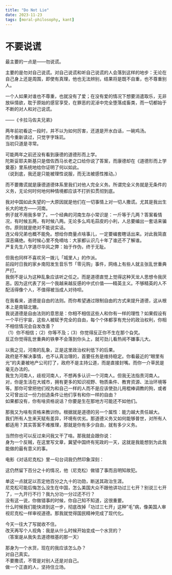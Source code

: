 ```yaml
---
title: "Do Not Lie"
date: 2023-11-23
tags: [moral-philosophy, kant]
---
```


# 不要说谎

> 

最主要的一点是——勿说谎。

主要的是勿对自己说谎。对自己说谎和听自己说谎的人会落到这样的地步：无论在自己身上还是周围，即使有真理，他也无法辨别，结果将是既不自重，也不尊重别人。

一个人如果对谁也不尊重，也就没有了爱；在没有爱的情况下想要消遣取乐，无非放纵情欲，耽于原始的感官享受，在罪恶的泥淖中完全堕落成畜类，而一切都始于不断的对人和对己说谎。

——《卡拉马佐夫兄弟》

两年前初看这一段时，并不以为如何厉害，还道是开水白话，一碗鸡汤。  
而今重新读过，只觉字字珠玑。  
当初只道是寻常。

可能两年之前还没有看到康德的道德形而上学。  
陀斯妥耶夫斯基只是借佐西马长老之口给你说了答案，而康德却在《道德形而上学奠基》里系统地给你证明了何以如此。  
（说到底，我还是只能被理性说服，而无法被感性推动。）

而不要撒谎就是康德道德体系里我们对他人完全义务。所谓完全义务就是无条件的义务，无论何时何地何种情境都应该不打折扣贯彻到底。

我对中国如此失望的一大原因就是他们在一切事情上对一切人撒谎。尤其是我出生长大的地方——河南。  
例子就不用我多举了。一个经典的河南生存小常识是：一斤等于几两？答案看情况，有时候五两，有时候八两。无论多么鸡毛蒜皮的小利，人总要编出一套话来骗你。原则就是绝对不能说实话。  
连父母兄弟也概不能免。想给你商量点啥事儿，一定要编套瞎话出来。对此我简直深恶痛绝。有时候心里不免嘀咕：大家都认识几十年了谁还不了解谁。  
严复先生八字道尽华风之弊：始于作伪，终于无耻。

但我也同样不喜欢另一拨儿「城里人」的作派。  
前段时日我的家乡南阳发生音乐节「零元购」事件，网络上有些人就主张乱世重典严打。  
我倒不是认为这种乱象应该听之任之。而是道德直觉上觉得这种天龙人思想令我厌恶。因为这代表了另一个我越来越反感的中式价值——精英主义。不够精英的人不配活得像个人，不值得被当成人对待呗。

在我看来，道德是自由的法则。而你希望通过限制自由的方式来提升道德，这从根本上是南辕北辙。  
我说道德是自由法则的意思是：你相不相信这些人和你有一样的理性？如果假设有一个平行宇宙，这些人被赋予完全的自由，每个个体都享有充分的政治权利，你相不相信情况会自发改善？  
（1）你不相信；（2）你等不及；（3）你觉得反正你不生在那个旮旯。  
反正你觉得乱世重典的铁拳不会落到你头上，就可劲儿看热闹不嫌事儿大。

以我之见，河南的乱象，正是这里政治权利低下的后果。  
政府是不解决事情，也不认真治理的，首要任务是维持稳定。你看最近的“眼里有光”的夫妻被地产公司打了，政府不是主持公道，而是直接封嘴。而你一介草民是毫无办法的。  
我生为河南人，歧视河南人，不想再多认识一个河南人。但我无法指责河南人。  
对，你是生活在大城市，拥有更多的知识视野、物质条件、教育资源、法治环境等等。那你可曾把他们视为和自己一样的人而不是应该使劲儿用棍棒调教的狗，或者又可曾出过一份力创造条件让他们享有和你一样的自由？  
如果都没有，你有啥资格说话？你要是生在那地方可能还不如他们。

那我又为啥有资格来教训你。根据就是道德的另一个属性：能力越大责任越大。  
我们所有人生来天赋有差异，环境有优劣。那道德义务又如何能够普世，对所有人都适用？其实答案不难推理，那就是你有多少自由，就有多少义务。

当然你也可以反过来问我又干了啥。那我就会跟你说：  
身为一个反贼，在这里写文章，冀望中国终有宪政的一天，这就是我能想到为此我能做的最有意义的事。

电影《对话尼克松》里一句台词我仍然印象深刻：
> 

这仍然留下百分之十的情况，他（尼克松）做错了事而且明知故犯。

单这一点就足以否定他百分之九十的功勋，断送其政治生涯。  
尼克松可能后悔怎么没生在中国，怎么美国大众不跟他讲功过三七开？别说三七开了，一九开行不行？我九分功一分过还不行？  
没有这一说，你做错事的时候，你自己知不知道，这很重要。  
什么时候我们能快进到这一步，彻底改掉「功过三七开」这种”毛”病，像美国人审视尼克松一样审视道德。那我就觉得国民精神完成了现代化。

今天一往大了写就收不住。  
改天再写个人视角：我是从什么时候开始变成一个水货的？  
（答案是从我失去道德根基的那一天）

那身为一个水货，现在的我应该怎么办？  
对自己真实。  
不要撒谎，不管是对别人还是对自己。  
做一个正直的人，坚持住立场。
